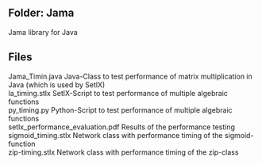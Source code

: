 ## Folder: Jama
Jama library for Java

## Files      
Jama_Timin.java                     Java-Class to test performance of matrix multiplication in Java (which is used by SetlX)<br />
la_timing.stlx                      SetlX-Script to test performance of multiple algebraic functions<br />
py_timing.py                        Python-Script to test performance of multiple algebraic functions<br />
setlx_performance_evaluation.pdf    Results of the performance testing<br />
sigmoid_timing.stlx                 Network class with performance timing of the sigmoid-function<br />
zip-timing.stlx                     Network class with performance timing of the zip-class<br />